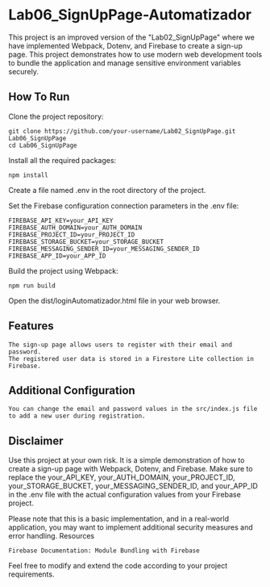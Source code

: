 # Lab06_SignUpPage-Automatizador

This project is an improved version of the "Lab02_SignUpPage" where we have implemented Webpack, Dotenv, and Firebase to create a sign-up page. This project demonstrates how to use modern web development tools to bundle the application and manage sensitive environment variables securely.

## How To Run

Clone the project repository:

    git clone https://github.com/your-username/Lab02_SignUpPage.git Lab06_SignUpPage
    cd Lab06_SignUpPage

Install all the required packages:

    npm install

Create a file named .env in the root directory of the project.

Set the Firebase configuration connection parameters in the .env file:

    FIREBASE_API_KEY=your_API_KEY
    FIREBASE_AUTH_DOMAIN=your_AUTH_DOMAIN
    FIREBASE_PROJECT_ID=your_PROJECT_ID
    FIREBASE_STORAGE_BUCKET=your_STORAGE_BUCKET
    FIREBASE_MESSAGING_SENDER_ID=your_MESSAGING_SENDER_ID
    FIREBASE_APP_ID=your_APP_ID

Build the project using Webpack:

    npm run build

Open the dist/loginAutomatizador.html file in your web browser.

## Features

    The sign-up page allows users to register with their email and password.
    The registered user data is stored in a Firestore Lite collection in Firebase.

## Additional Configuration

    You can change the email and password values in the src/index.js file to add a new user during registration.

## Disclaimer

Use this project at your own risk. It is a simple demonstration of how to create a sign-up page with Webpack, Dotenv, and Firebase. Make sure to replace the your_API_KEY, your_AUTH_DOMAIN, your_PROJECT_ID, your_STORAGE_BUCKET, your_MESSAGING_SENDER_ID, and your_APP_ID in the .env file with the actual configuration values from your Firebase project.

Please note that this is a basic implementation, and in a real-world application, you may want to implement additional security measures and error handling.
Resources

    Firebase Documentation: Module Bundling with Firebase

Feel free to modify and extend the code according to your project requirements. 
